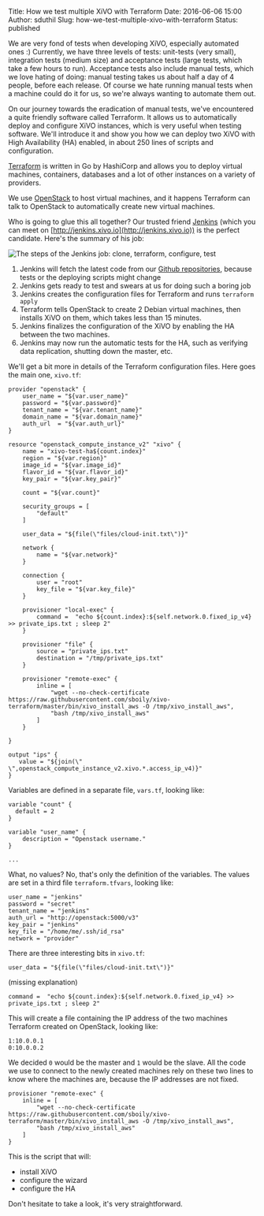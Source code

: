 Title: How we test multiple XiVO with Terraform
Date: 2016-06-06 15:00
Author: sduthil
Slug: how-we-test-multiple-xivo-with-terraform
Status: published

We are very fond of tests when developing XiVO, especially automated ones :)
Currently, we have three levels of tests: unit-tests (very small), integration
tests (medium size) and acceptance tests (large tests, which take a few hours to
run). Acceptance tests also include manual tests, which we love hating of doing:
manual testing takes us about half a day of 4 people, before each release. Of
course we hate running manual tests when a machine could do it for us, so we're
always wanting to automate them out.

On our journey towards the eradication of manual tests, we've encountered a
quite friendly software called Terraform. It allows us to automatically deploy
and configure XiVO instances, which is very useful when testing software. We'll
introduce it and show you how we can deploy two XiVO with High Availability (HA)
enabled, in about 250 lines of scripts and configuration.

[Terraform](https://terraform.io) is written in Go by HashiCorp and allows you
to deploy virtual machines, containers, databases and a lot of other instances
on a variety of providers.

We use [OpenStack](https://openstack.org) to host virtual machines, and it
happens Terraform can talk to OpenStack to automatically create new virtual
machines.

Who is going to glue this all together? Our trusted friend
[Jenkins](https://jenkins.io) (which you can meet on
[http://jenkins.xivo.io](http://jenkins.xivo.io)) is the perfect candidate.
Here's the summary of his job:

![The steps of the Jenkins job: clone, terraform, configure, test](/public/jenkins-terraform.svg)

1. Jenkins will fetch the latest code from our
   [Github repositories](https://github.com/xivo-pbx), because tests or the
   deploying scripts might change
2. Jenkins gets ready to test and swears at us for doing such a boring job
3. Jenkins creates the configuration files for Terraform and runs `terraform apply`
4. Terraform tells OpenStack to create 2 Debian virtual machines, then installs XiVO on them, which takes less than 15 minutes.
5. Jenkins finalizes the configuration of the XiVO by enabling the HA between the two machines.
6. Jenkins may now run the automatic tests for the HA, such as verifying data
replication, shutting down the master, etc.

We'll get a bit more in details of the Terraform configuration files. Here goes the main one, `xivo.tf`:

```
provider "openstack" {
    user_name = "${var.user_name}"
    password = "${var.password}"
    tenant_name = "${var.tenant_name}"
    domain_name = "${var.domain_name}"
    auth_url  = "${var.auth_url}"
}

resource "openstack_compute_instance_v2" "xivo" {
    name = "xivo-test-ha${count.index}"
    region = "${var.region}"
    image_id = "${var.image_id}"
    flavor_id = "${var.flavor_id}"
    key_pair = "${var.key_pair}"

    count = "${var.count}"

    security_groups = [
        "default"
    ]

    user_data = "${file(\"files/cloud-init.txt\")}"

    network {
        name = "${var.network}"
    }

    connection {
        user = "root"
        key_file = "${var.key_file}"
    }

    provisioner "local-exec" {
        command =  "echo ${count.index}:${self.network.0.fixed_ip_v4} >> private_ips.txt ; sleep 2"
    }

    provisioner "file" {
        source = "private_ips.txt"
        destination = "/tmp/private_ips.txt"
    }

    provisioner "remote-exec" {
        inline = [
            "wget --no-check-certificate https://raw.githubusercontent.com/sboily/xivo-terraform/master/bin/xivo_install_aws -O /tmp/xivo_install_aws",
            "bash /tmp/xivo_install_aws"
        ]
    }

}

output "ips" {
   value = "${join(\" \",openstack_compute_instance_v2.xivo.*.access_ip_v4)}"
}
```

Variables are defined in a separate file, `vars.tf`, looking like:

```
variable "count" {
  default = 2
}

variable "user_name" {
    description = "Openstack username."
}

...
```

What, no values? No, that's only the definition of the variables. The values are set in a third file `terraform.tfvars`, looking like:

```
user_name = "jenkins"
password = "secret"
tenant_name = "jenkins"
auth_url = "http://openstack:5000/v3"
key_pair = "jenkins"
key_file = "/home/me/.ssh/id_rsa"
network = "provider"
```

There are three interesting bits in `xivo.tf`:

```
user_data = "${file(\"files/cloud-init.txt\")}"
```

(missing explanation)

```
command =  "echo ${count.index}:${self.network.0.fixed_ip_v4} >> private_ips.txt ; sleep 2"
```

This will create a file containing the IP address of the two machines Terraform created on OpenStack, looking like:

```
1:10.0.0.1
0:10.0.0.2
```

We decided `0` would be the master and `1` would be the slave. All the code we
use to connect to the newly created machines rely on these two lines to know
where the machines are, because the IP addresses are not fixed.

```
provisioner "remote-exec" {
    inline = [
        "wget --no-check-certificate https://raw.githubusercontent.com/sboily/xivo-terraform/master/bin/xivo_install_aws -O /tmp/xivo_install_aws",
        "bash /tmp/xivo_install_aws"
    ]
}
```

This is the script that will:

* install XiVO
* configure the wizard
* configure the HA

Don't hesitate to take a look, it's very straightforward.
